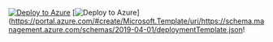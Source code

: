 [![Deploy to Azure](https://aka.ms/deploytoazurebutton)](https://portal.azure.com/#create/Microsoft.Template/uri/https%3A%2F%2Fraw.githubusercontent.com%2Fwagov%2FWASOCAutomationPlaybook%2Fmain%2FTaskAutomations%2FDGov-TaskAutomation-CorrelateUnfamiliarAndAtypicalSignIn.json)
[![Deploy to Azure](https://aka.ms/deploytoazurebutton)](https://portal.azure.com/#create/Microsoft.Template/uri/https://schema.management.azure.com/schemas/2019-04-01/deploymentTemplate.json!
